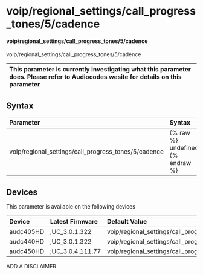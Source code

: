 ﻿---
description: voip/regional_settings/call_progress_tones/5/cadence
search: false
---

# voip/regional_settings/call_progress_tones/5/cadence

#### voip/regional_settings/call_progress_tones/5/cadence

voip/regional_settings/call_progress_tones/5/cadence


| This parameter is currently investigating what this parameter does. Please refer to Audiocodes wesite for details on this parameter | 
| :--- |

## Syntax
| Parameter | Syntax |
| :--- | :--- |
|voip/regional_settings/call_progress_tones/5/cadence | {% raw %} undefined {% endraw %}|

## Devices
This parameter is available on the following devices

| Device | Latest Firmware | Default Value |
|:---|:---|:---|
| audc405HD | ;UC_3.0.1.322 | voip/regional_settings/call_progress_tones/5/cadence=1 
| audc440HD | ;UC_3.0.1.322 | voip/regional_settings/call_progress_tones/5/cadence=1 
| audc450HD | ;UC_3.0.4.111.77 | voip/regional_settings/call_progress_tones/5/cadence=1 

ADD A DISCLAIMER
